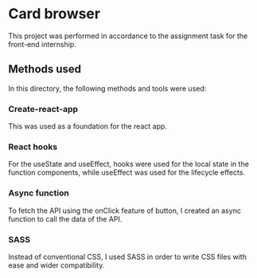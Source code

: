 # Card browser

This project was performed in accordance to the assignment task for the front-end internship.

## Methods used

In this directory, the following methods and tools were used:

### Create-react-app

This was used as a foundation for the react app.

### React hooks

For the useState and useEffect, hooks were used for the local state in the function components, while useEffect was used for the lifecycle effects.

### Async function

To fetch the API using the onClick feature of button, I created an async function to call the data of the API.

### SASS

Instead of conventional CSS, I used SASS in order to write CSS files with ease and wider compatibility.
